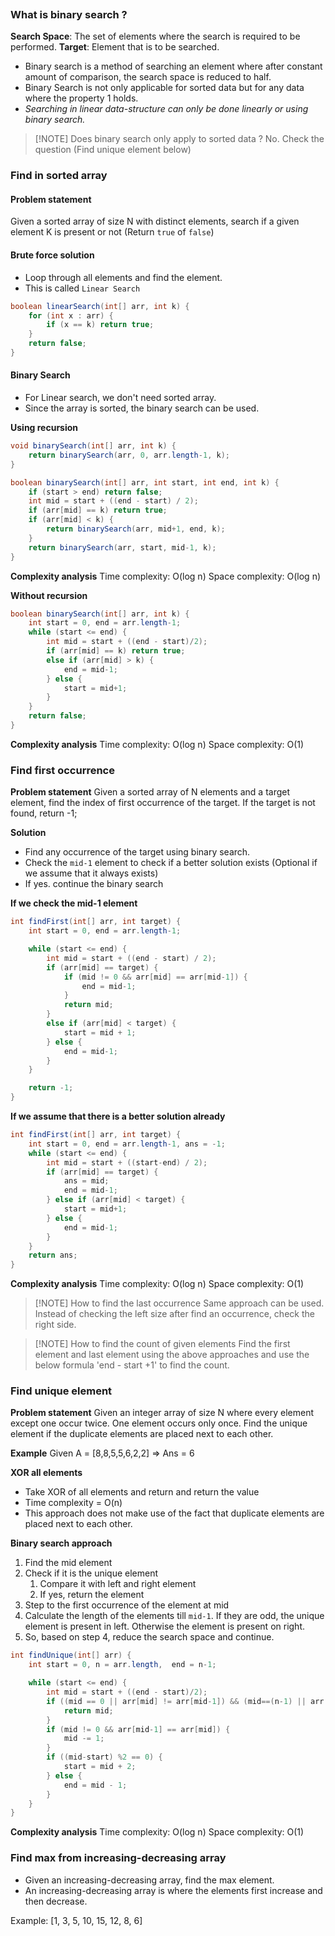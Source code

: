```table-of-contents
```
### What is binary search ?
**Search Space**: The set of elements where the search is required to be performed.
**Target**: Element that is to be searched.

- Binary search is a method of searching an element where after constant amount of comparison, the search space is reduced to half.
- Binary Search is not only applicable for sorted data but for any data where the property 1 holds.
- *Searching in linear data-structure can only be done linearly or using binary search.*

> [!NOTE] Does binary search only apply to sorted data ?
> No. Check the question (Find unique element below)


### Find in sorted array

#### Problem statement
Given a sorted array of size N with distinct elements, search if a given element K is present or not (Return `true` of `false`)

#### Brute force solution
- Loop through all elements and find the element. 
- This is called `Linear Search`

```java
boolean linearSearch(int[] arr, int k) {
	for (int x : arr) {
		if (x == k) return true;
	}
	return false;
}
```

#### Binary Search
- For Linear search, we don't need sorted array.
- Since the array is sorted, the binary search can be used.

**Using recursion**

```java
void binarySearch(int[] arr, int k) {
	return binarySearch(arr, 0, arr.length-1, k);
}

boolean binarySearch(int[] arr, int start, int end, int k) {
	if (start > end) return false;
	int mid = start + ((end - start) / 2);
	if (arr[mid] == k) return true;
	if (arr[mid] < k) {
		return binarySearch(arr, mid+1, end, k);
	}
	return binarySearch(arr, start, mid-1, k);
}
```
**Complexity analysis**
Time complexity: O(log n)
Space complexity: O(log n)

**Without recursion**

```java
boolean binarySearch(int[] arr, int k) {
	int start = 0, end = arr.length-1;
	while (start <= end) {
		int mid = start + ((end - start)/2);
		if (arr[mid] == k) return true;
		else if (arr[mid] > k) {
			end = mid-1;
		} else {
			start = mid+1;
		}
	}
	return false;
}
```
**Complexity analysis**
Time complexity: O(log n)
Space complexity: O(1)

### Find first occurrence

**Problem statement** 
Given a sorted array of N elements and a target element, find the index of first occurrence of the target. If the target is not found, return -1;

**Solution**
- Find any occurrence of the target using binary search.
- Check the `mid-1` element to check if a better solution exists (Optional if we assume that it always exists)
- If yes. continue the binary search

**If we check the mid-1 element**
```java
int findFirst(int[] arr, int target) {
	int start = 0, end = arr.length-1;

	while (start <= end) {
		int mid = start + ((end - start) / 2);
		if (arr[mid] == target) {
			if (mid != 0 && arr[mid] == arr[mid-1]) {
				end = mid-1;
			}
			return mid;
		}
		else if (arr[mid] < target) {
			start = mid + 1;
		} else {
			end = mid-1;
		}
	}

	return -1;
}
```

**If we assume that there is a better solution already**
```java
int findFirst(int[] arr, int target) {
	int start = 0, end = arr.length-1, ans = -1;
	while (start <= end) {
		int mid = start + ((start-end) / 2);
		if (arr[mid] == target) {
			ans = mid;
			end = mid-1;
		} else if (arr[mid] < target) {
			start = mid+1;
		} else {
			end = mid-1;
		}
	}
	return ans;
}
```

**Complexity analysis**
Time complexity: O(log n)
Space complexity: O(1)


> [!NOTE] How to find the last occurrence
> Same approach can be used. Instead of checking the left size after find an occurrence, check the right side.


> [!NOTE] How to find the count of given elements
> Find the first element and last element using the above approaches and use the below formula 'end - start +1' to find the count.

### Find unique element

**Problem statement**
Given an integer array of size N where every element except one occur twice. One element occurs only once. Find the unique element if the duplicate elements are placed next to each other.

**Example**
Given A = [8,8,5,5,6,2,2] => Ans = 6

**XOR all elements**
- Take XOR of all elements and return and return the value
- Time complexity = O(n)
- This approach does not make use of the fact that duplicate elements are placed next to each other.

**Binary search approach**
1. Find the mid element
2. Check if it is the unique element 
	1. Compare it with left and right element 
	2. If yes, return the element
3. Step to the first occurrence of the element at mid
4. Calculate the length of the elements till `mid-1`. If they are odd, the unique element is present in left. Otherwise the element is present on right.
5. So, based on step 4, reduce the search space and continue.

```java
int findUnique(int[] arr) {
	int start = 0, n = arr.length,  end = n-1;

	while (start <= end) {
		int mid = start + ((end - start)/2);
		if ((mid == 0 || arr[mid] != arr[mid-1]) && (mid==(n-1) || arr[mid] != arr[mid+1])) {
			return mid;
		}
		if (mid != 0 && arr[mid-1] == arr[mid]) {
			mid -= 1;
		}
		if ((mid-start) %2 == 0) {
			start = mid + 2;
		} else {
			end = mid - 1;
		}
	}
}
```

**Complexity analysis**
Time complexity: O(log n)
Space complexity: O(1)

### Find max from increasing-decreasing array

- Given an increasing-decreasing array, find the max element.
- An increasing-decreasing array is where the elements first increase and then decrease.

Example:
[1, 3, 5, 10, 15, 12, 8, 6]